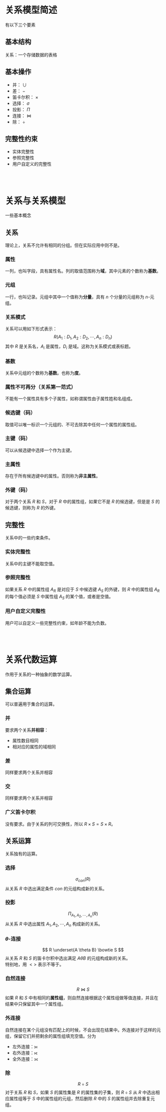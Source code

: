 # 关系模型简述
有以下三个要素

## 基本结构
关系：一个存储数据的表格

## 基本操作
- 并： $\cup$
- 差： $-$
- 笛卡尔积： $\times$
- 选择： $\sigma$
- 投影： $\Pi$
- 连接： $\bowtie$
- 除： $\div$

## 完整性约束
- 实体完整性
- 参照完整性
- 用户自定义的完整性

<br><br>

# 关系与关系模型
一些基本概念

## 关系
理论上，关系不允许有相同的分组。但在实际应用中则不是。

### 属性
一列，也叫字段，具有属性名。列的取值范围称为**域**，其中元素的个数称为**基数**。

### 元组
一行，也叫记录。元组中其中一个值称为**分量**，具有 $n$ 个分量的元组称为 $n$-元组。

### 关系模式
关系可以用如下形式表示：
$$
R(A_1:D_1, A_2:D_2, \cdots, A_n:D_n)
$$
其中 $R$ 是关系名，$A_i$ 是属性，$D_i$ 是域。这称为关系模式或表标题。

### 基数
关系中元组的个数称为**基数**。也称为**度**。

### 属性不可再分（关系第一范式）
不能有一个属性具有多个子属性，如称谓属性由子属性姓和名组成。

### 候选键（码）
取值可以唯一标识一个元组的、不可去除其中任何一个属性的属性组。

### 主键（码）
可以从候选键中选择一个作为主键。

### 主属性
存在于所有候选键中的属性。否则称为**非主属性**。

### 外键（码）
对于两个关系 $R$ 和 $S$，对于 $R$ 中的属性组，如果它不是 $R$ 的候选键，但是是 $S$ 的候选键，则称为 $R$ 的外键。

## 完整性
关系中的一些约束条件。

### 实体完整性
关系中的主键不能取空值。

### 参照完整性
如果关系 $R$ 中的属性组 $A_R$ 是对应于 $S$ 中候选键 $A_S$ 的外键，则 $R$ 中的属性组 $A_R$ 的每个值必须是 $S$ 中属性组 $A_S$ 的某个值，或者是空值。

### 用户自定义完整性
用户可以自定义一些完整性约束，如年龄不能为负数。

<br><br>

# 关系代数运算
作用于关系的一种抽象的数学运算。

## 集合运算
可以普遍用于集合的运算。

### 并
要求两个关系**并相容**：
- 属性数目相同
- 相对应的属性的域相同

### 差
同样要求两个关系并相容

### 交
同样要求两个关系并相容

### 广义笛卡尔积
没有要求。由于关系的列可交换性，所以 $R \times S = S \times R$。

## 关系运算
关系独有的运算。

### 选择
$$
\sigma_{con}(R)
$$
从关系 $R$ 中选出满足条件 $con$ 的元组构成新的关系。

### 投影
$$
\Pi_{A_1, A_2, \cdots, A_n}(R)
$$
从关系 $R$ 中选出属性 $A_1, A_2, \cdots, A_n$ 构成新的关系。

### $\theta$-连接
$$
R \underset{A \theta B} \bowtie S
$$
从关系 $R$ 和 $S$ 的笛卡尔积中选出满足 $A \theta B$ 的元组构成新的关系。<br>
特别地，用 $<>$ 表示不等于。

### 自然连接
$$
R \bowtie S
$$
如果 $R$ 和 $S$ 中有相同的**属性组**，则自然连接根据这个属性组做等值连接，并且在结果中只保留其中一个属性组。

### 外连接
自然连接在某个元组没有匹配上的时候，不会出现在结果中。外连接对于这样的元组，保留它们并把剩余的属性组填充空值。分为
- 左外连接：⟕
- 右外连接：⟖
- 全外连接：⟗

### 除
$$
R \div S
$$
对于关系 $R$ 和 $S$，如果 $S$ 的属性集是 $R$ 的属性集的子集，则 $R \div S$ 从 $R$ 中选出相应属性组等于 $S$ 中的属性组的元组，然后删除 $R$ 中的 $S$ 的属性组并去除重复元组。